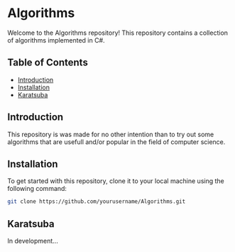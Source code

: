 # Algorithms

Welcome to the Algorithms repository! This repository contains a collection of algorithms implemented in C#.

## Table of Contents

- [Introduction](#introduction)
- [Installation](#installation)
- [Karatsuba](#karatsuba)

## Introduction

This repository is was made for no other intention than to try out some algorithms that are usefull and/or popular in the field of computer science.

## Installation

To get started with this repository, clone it to your local machine using the following command:

```bash
git clone https://github.com/yourusername/Algorithms.git
```

## Karatsuba

In development...